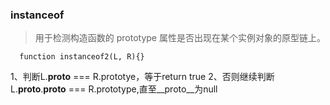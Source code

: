 ### instanceof
> 用于检测构造函数的 prototype 属性是否出现在某个实例对象的原型链上。

```
  function instanceof2(L, R){}
```

1、判断L.__proto__ === R.prototye，等于return true
2、否则继续判断L.__proto__.__proto__ === R.prototype,直至__proto__为null